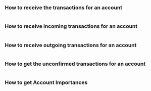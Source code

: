 ### How to receive the transactions for an account

```typescript

```

### How to receive incoming transactions for an account 

```typescript

```

### How to receive outgoing transactions for an account

```typescript

```

### How to get the unconfirmed transactions for an account 

```typescript

```

### How to get Account Importances

```typescript

```

### 